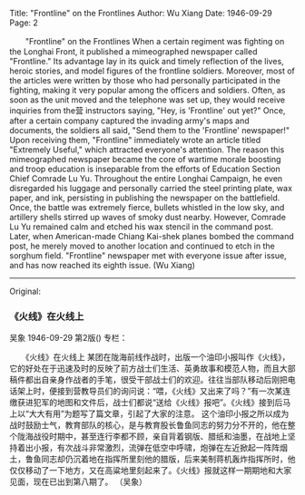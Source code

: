 Title: "Frontline" on the Frontlines
Author: Wu Xiang
Date: 1946-09-29
Page: 2

　　"Frontline" on the Frontlines
    When a certain regiment was fighting on the Longhai Front, it published a mimeographed newspaper called "Frontline." Its advantage lay in its quick and timely reflection of the lives, heroic stories, and model figures of the frontline soldiers. Moreover, most of the articles were written by those who had personally participated in the fighting, making it very popular among the officers and soldiers. Often, as soon as the unit moved and the telephone was set up, they would receive inquiries from the营 instructors saying, "Hey, is 'Frontline' out yet?" Once, after a certain company captured the invading army's maps and documents, the soldiers all said, "Send them to the 'Frontline' newspaper!" Upon receiving them, "Frontline" immediately wrote an article titled "Extremely Useful," which attracted everyone's attention.
    The reason this mimeographed newspaper became the core of wartime morale boosting and troop education is inseparable from the efforts of Education Section Chief Comrade Lu Yu. Throughout the entire Longhai Campaign, he even disregarded his luggage and personally carried the steel printing plate, wax paper, and ink, persisting in publishing the newspaper on the battlefield. Once, the battle was extremely fierce, bullets whistled in the low sky, and artillery shells stirred up waves of smoky dust nearby. However, Comrade Lu Yu remained calm and etched his wax stencil in the command post. Later, when American-made Chiang Kai-shek planes bombed the command post, he merely moved to another location and continued to etch in the sorghum field. "Frontline" newspaper met with everyone issue after issue, and has now reached its eighth issue.
                                              (Wu Xiang)



<hr /> 

Original: 


### 《火线》在火线上
吴象
1946-09-29
第2版()
专栏：

　　《火线》在火线上
    某团在陇海前线作战时，出版一个油印小报叫作《火线》，它的好处在于迅速及时的反映了前方战士们生活、英勇故事和模范人物，而且大部稿件都出自亲身作战者的手笔，很受干部战士们的欢迎。往往当部队移动后刚把电话架上时，便接到营教导员们的询问说：“喂，《火线》又出来了吗？”有一次某连缴获进犯军的地图和文件后，战士们都说“送给《火线》报吧”。《火线》接到后马上以“大大有用”为题写了篇文章，引起了大家的注意。
    这个油印小报之所以成为战时鼓励士气，教育部队的核心，是与教育股长鲁鱼同志的努力分不开的，他在整个陇海战役时期中，甚至连行李都不顾，亲自背着钢版、腊纸和油墨，在战地上坚持着出小报，有次战斗非常激烈，流弹在低空中呼啸，炮弹在左近掀起一阵阵烟土，鲁鱼同志却仍沉着地在指挥所里刻他的腊版，后来美制蒋机轰炸指挥所时，他仅仅移动了一下地方，又在高粱地里刻起来了。《火线》报就这样一期期地和大家见面，现在已出到第八期了。
                                              （吴象）
